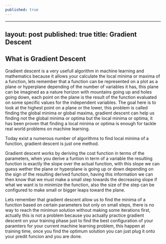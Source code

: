 ```yaml
---
published: true
---
```

---
layout: post
published: true
title: Gradient Descent
---

## What is Gradient Descent
Gradient descent is a very usefull algorithm in machine learning and mathematics because it allows your calculate the local minima or maxima of a function, lets remember that a function can be represented on a plot as a plane or hyperplane depending of the number of variables it has, this plane can be imagined as a nature horizon with mountains going up and holes going down, each point on the plane is the result of the function evaluated on some specific values for the  independent variables. The goal here is to look at the highest point on a plane or the lower,  this problem is called finding the global minima or global maxima, gradient descent can help us finding not the global minima or optima but the local minima or optima, it has been proven that finding a local minima or optima is enough for tackle real world problems on machine learning.

Today exist a numerous number of algorithms to find local minima of a function, gradient descent is just one method.

Gradient descent works by deriving the cost function in terms of the parameters, when you derive a funtion in term of a variable the resulting function is exactly the slope over the actual function, with this slope we can guess wether the plane or hyperplane is going up or down depending on the sign of the resulting derived function, having this information we can then know that we must make a small step towards the decreasing slope if what we want is to minimize the function, also the size of the step can be configured to make small or bigger leaps toward the plane.

Lets remember that gradient descent allow us to find the minima of a function based on certain parameters but only on small steps, there is no way to reach the minimun solution without making some iterations first, actually this is not a problem because you actually practice gradient descent on your training phase just to find the best configuration of your paramters for your current machine learning problem, this happen at training time, once you find the optimum solution you can just plug it onto your predit funcion and you are done.
